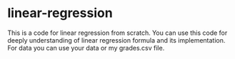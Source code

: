 # linear-regression
This is a code for linear regression from scratch. You can use this code for deeply understanding of linear regression formula and its implementation.
For data you can use your data or my grades.csv file.
